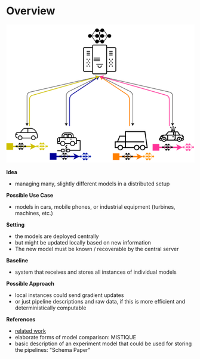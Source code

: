 # Overview

![alt text](images/distributed-models.png "idea")

**Idea**
- managing many, slightly different models in a distributed setup

**Possible Use Case**
- models in cars, mobile phones, or industrial equipment (turbines, machines, etc.)

**Setting**
- the models are deployed centrally
- but might be updated locally based on new information
- The new model must be known / recoverable by the central server

**Baseline** 
- system that receives and stores all instances of individual models

**Possible Approach**
- local instances could send gradient updates 
- or just pipeline descriptions and raw data, if this is more efficient and deterministically computable

**References**
- [related work](./related-work)
- elaborate forms of model comparison: MISTIQUE
- basic description of an experiment model that could be used for storing the pipelines: "Schema Paper"
	

        


 

